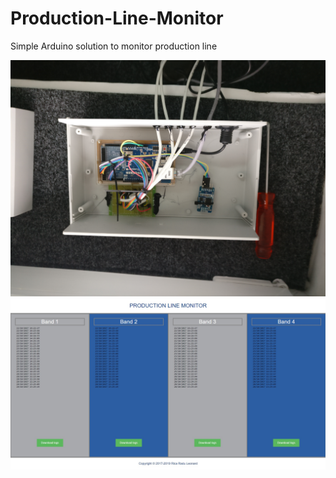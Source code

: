 # Production-Line-Monitor
Simple Arduino solution to monitor production line

 ![Screenshot](image.jpg)
 ![Screenshot](interface_screenshot.jpg)
